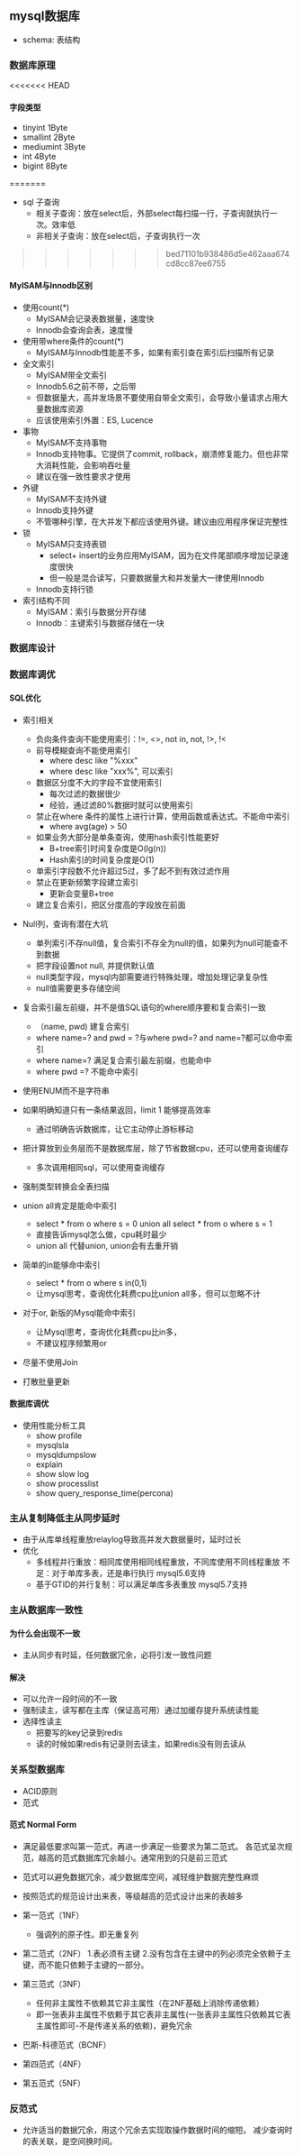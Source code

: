 ## mysql数据库
 * schema: 表结构

### 数据库原理
<<<<<<< HEAD
#### 字段类型
 * tinyint 1Byte
 * smallint 2Byte
 * mediumint 3Byte
 * int 4Byte
 * bigint 8Byte
 
=======
 * sql 子查询
   + 相关子查询：放在select后，外部select每扫描一行，子查询就执行一次。效率低
   + 非相关子查询：放在select后，子查询执行一次
   
>>>>>>> bed71101b938486d5e462aaa674cd8cc87ee6755

#### MyISAM与Innodb区别
 * 使用count(*)
   + MyISAM会记录表数据量，速度快
   + Innodb会查询会表，速度慢
 * 使用带where条件的count(*)
   + MyISAM与Innodb性能差不多，如果有索引查在索引后扫描所有记录
 * 全文索引
   + MyISAM带全文索引
   + Innodb5.6之前不带，之后带
   + 但数据量大，高并发场景不要使用自带全文索引，会导致小量请求占用大量数据库资源
   + 应该使用索引外置：ES, Lucence
 * 事物
   + MyISAM不支持事物
   + Innodb支持物事。它提供了commit, rollback，崩溃修复能力。但也非常大消耗性能，会影响吞吐量
   + 建议在强一致性要求才使用
 * 外键
   + MyISAM不支持外键
   + Innodb支持外键
   + 不管哪种引擎，在大并发下都应该使用外键。建议由应用程序保证完整性
 * 锁
   + MyISAM只支持表锁
      - select+ insert的业务应用MyISAM，因为在文件尾部顺序增加记录速度很快
      - 但一般是混合读写，只要数据量大和并发量大一律使用Innodb
   + Innodb支持行锁 
 * 索引结构不同
   + MyISAM：索引与数据分开存储
   + Innodb：主键索引与数据存储在一块
 
### 数据库设计

### 数据库调优
#### SQL优化
 * 索引相关
   + 负向条件查询不能使用索引：!=, <>, not in, not, !>, !<
   + 前导模糊查询不能使用索引
        - where desc like "%xxx"
        - where desc like "xxx%", 可以索引
   + 数据区分度不大的字段不宜使用索引
        - 每次过滤的数据很少
        - 经验，通过滤80%数据时就可以使用索引
   + 禁止在where 条件的属性上进行计算，使用函数或表达式。不能命中索引
        - where avg(age) > 50
   + 如果业务大部分是单条查询，使用hash索引性能更好
        - B+tree索引时间复杂度是O(lg(n))
        - Hash索引的时间复杂度是O(1)
   + 单索引字段数不允许超过5过，多了起不到有效过滤作用
   + 禁止在更新频繁字段建立索引
        - 更新会变量B+tree
   + 建立复合索引，把区分度高的字段放在前面
        
 * Null列，查询有潜在大坑
   + 单列索引不存null值，复合索引不存全为null的值，如果列为null可能查不到数据
   + 把字段设置not null, 并提供默认值
   + null类型字段，mysql内部需要进行特殊处理，增加处理记录复杂性
   + null值需要更多存储空间
   
 * 复合索引最左前缀，并不是值SQL语句的where顺序要和复合索引一致
   + （name, pwd) 建复合索引
   + where name=? and pwd = ?与where pwd=? and name=?都可以命中索引
   + where name=? 满足复合索引最左前缀，也能命中
   + where pwd =? 不能命中索引
 * 使用ENUM而不是字符串
 * 如果明确知道只有一条结果返回，limit 1 能够提高效率
   + 通过明确告诉数据库，让它主动停止游标移动
 * 把计算放到业务层而不是数据库层，除了节省数据cpu，还可以使用查询缓存
   + 多次调用相同sql，可以使用查询缓存
 * 强制类型转换会全表扫描
 * union all肯定是能命中索引
   + select * from o where s = 0 union all select * from o where s = 1
   + 直接告诉mysql怎么做，cpu耗时最少
   + union all 代替union, union会有去重开销
 * 简单的in能够命中索引
   + select * from o where s in(0,1)
   + 让mysql思考，查询优化耗费cpu比union all多，但可以忽略不计
 * 对于or, 新版的Mysql能命中索引
   + 让Mysql思考，查询优化耗费cpu比in多，
   + 不建议程序频繁用or
 * 尽量不使用Join
 * 打散批量更新
 
#### 数据库调优
 * 使用性能分析工具
   + show profile
   + mysqlsla
   + mysqldumpslow
   + explain
   + show slow log
   + show processlist
   + show query_response_time(percona)
   
   
### 主从复制降低主从同步延时
 * 由于从库单线程重放relaylog导致高并发大数据量时，延时过长
 * 优化
   + 多线程并行重放：相同库使用相同线程重放，不同库使用不同线程重放
   不足：对于单库多表，还是串行执行
   mysql5.6支持
   + 基于GTID的并行复制：可以满足单库多表重放
   mysql5.7支持
   

### 主从数据库一致性
#### 为什么会出现不一致
 * 主从同步有时延，任何数据冗余，必将引发一致性问题
 
#### 解决
 * 可以允许一段时间的不一致
 * 强制读主，读写都在主库（保证高可用）通过加缓存提升系统读性能
 * 选择性读主
   + 把要写的key记录到redis
   + 读的时候如果redis有记录则去读主，如果redis没有则去读从

### 关系型数据库
 * ACID原则
 * 范式
   
#### 范式 Normal Form
 * 满足最低要求叫第一范式，再进一步满足一些要求为第二范式。
 各范式呈次规范，越高的范式数据库冗余越小。通常用到的只是前三范式
 * 范式可以避免数据冗余，减少数据库空间，减轻维护数据完整性麻烦
 * 按照范式的规范设计出来表，等级越高的范式设计出来的表越多
 
 * 第一范式（1NF）
   + 强调列的原子性。即无重复列 
 * 第二范式（2NF）
   1.表必须有主键
   2.没有包含在主键中的列必须完全依赖于主键，而不能只依赖于主键的一部分。
 * 第三范式（3NF）
   + 任何非主属性不依赖其它非主属性（在2NF基础上消除传递依赖）
   + 即一张表非主属性不依赖于其它表非主属性(一张表非主属性只依赖其它表主属性即可-不是传递关系的依赖)，避免冗余
 * 巴斯-科德范式（BCNF）
 * 第四范式（4NF）
 * 第五范式（5NF）
 
### 反范式
 * 允许适当的数据冗余，用这个冗余去实现取操作数据时间的缩短。
 减少查询时的表关联，是空间换时间。
 
